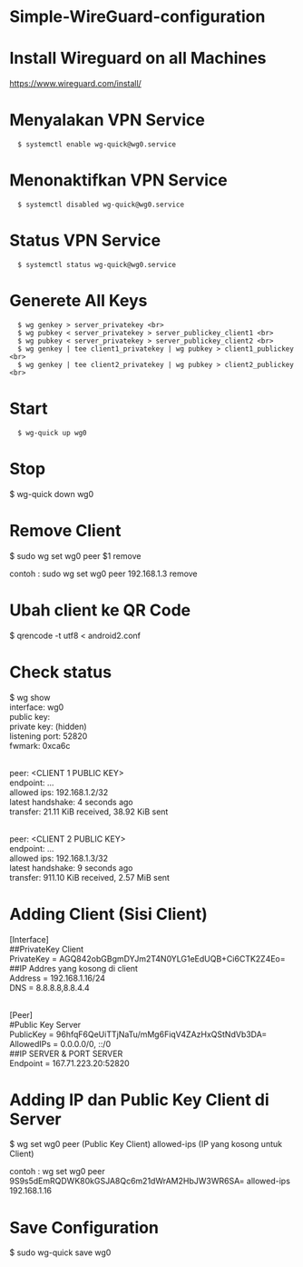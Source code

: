 # Simple-WireGuard-configuration

# Install Wireguard on all Machines
https://www.wireguard.com/install/

# Menyalakan VPN Service
```
  $ systemctl enable wg-quick@wg0.service
``` 
# Menonaktifkan VPN Service
```
  $ systemctl disabled wg-quick@wg0.service
```  
# Status VPN Service
```
  $ systemctl status wg-quick@wg0.service
```
# Generete All Keys
```
  $ wg genkey > server_privatekey <br>
  $ wg pubkey < server_privatekey > server_publickey_client1 <br>
  $ wg pubkey < server_privatekey > server_publickey_client2 <br>
  $ wg genkey | tee client1_privatekey | wg pubkey > client1_publickey <br>
  $ wg genkey | tee client2_privatekey | wg pubkey > client2_publickey <br>
```
# Start
```
  $ wg-quick up wg0
```
# Stop 

  $ wg-quick down wg0

# Remove Client

  $ sudo wg set wg0 peer $1 remove <br>
  
  contoh : sudo wg set wg0 peer 192.168.1.3 remove
  
# Ubah client ke QR Code

  $ qrencode -t utf8 < android2.conf

# Check status

  $ wg show <br>
  interface: wg0 <br>
    public key: <SERVER PUBLIC KEY> <br>
    private key: (hidden) <br>
    listening port: 52820 <br>
    fwmark: 0xca6c <br><br>

  peer: <CLIENT 1 PUBLIC KEY> <br>
    endpoint: ... <br>
    allowed ips: 192.168.1.2/32 <br>
    latest handshake: 4 seconds ago <br>
    transfer: 21.11 KiB received, 38.92 KiB sent <br><br>

  peer: <CLIENT 2 PUBLIC KEY> <br>
    endpoint: ... <br>
    allowed ips: 192.168.1.3/32 <br>
    latest handshake: 9 seconds ago <br>
    transfer: 911.10 KiB received, 2.57 MiB sent <br>
  
# Adding Client (Sisi Client)
  
  [Interface] <br>
  ##PrivateKey Client <br>
  PrivateKey = AGQ842obGBgmDYJm2T4N0YLG1eEdUQB+Ci6CTK2Z4Eo= <br>
  ##IP Addres yang kosong di client <br>
  Address = 192.168.1.16/24 <br>
  DNS = 8.8.8.8,8.8.4.4 <br><br>

  [Peer] <br>
  #Public Key Server  <br>
  PublicKey = 96hfqF6QeUiTTjNaTu/mMg6FiqV4ZAzHxQStNdVb3DA= <br>
  AllowedIPs = 0.0.0.0/0, ::/0 <br>
  ##IP SERVER & PORT SERVER <br>
  Endpoint = 167.71.223.20:52820
  
 # Adding IP dan Public Key Client di Server
 
  $ wg set wg0 peer (Public Key Client) allowed-ips (IP yang kosong untuk Client) <br>

   contoh : wg set wg0 peer 9S9s5dEmRQDWK80kGSJA8Qc6m21dWrAM2HbJW3WR6SA= allowed-ips 192.168.1.16
   
 # Save Configuration
 
  $ sudo wg-quick save wg0
 
 

